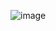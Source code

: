 ![image](https://github.com/Harshal-Meher/Rating-Star/assets/134125835/48a628f9-d766-4573-b994-dc0aac9f0066)
